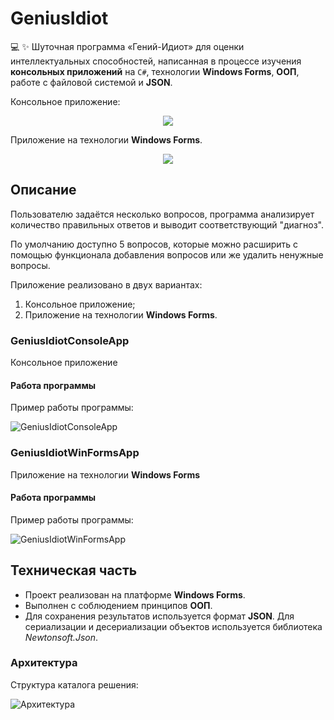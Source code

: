 # GeniusIdiot

💻 ✨ Шуточная программа «Гений-Идиот» для оценки интеллектуальных способностей, написанная в процессе изучения **консольных приложений** на `C#`, технологии **Windows Forms**, **ООП**, работе с файловой системой и **JSON**.

Консольное приложение:
<div align="center"><img src="https://github.com/snikitin-de/GeniusIdiot/assets/25394427/73f290fa-d2eb-4c3d-8c97-4778e2bae917"></div>

Приложение на технологии **Windows Forms**.
<div align="center"><img src="https://github.com/snikitin-de/GeniusIdiot/assets/25394427/91f42de5-594a-47a7-a51f-f46446cf06db"></div>

## Описание

Пользователю задаётся несколько вопросов, программа анализирует количество правильных ответов и выводит соответствующий "диагноз".

По умолчанию доступно 5 вопросов, которые можно расширить с помощью функционала добавления вопросов или же удалить ненужные вопросы.

Приложение реализовано в двух вариантах:

1. Консольное приложение;
2. Приложение на технологии **Windows Forms**.

### GeniusIdiotConsoleApp

Консольное приложение

#### Работа программы

Пример работы программы:

![GeniusIdiotConsoleApp](https://github.com/snikitin-de/GeniusIdiot/assets/25394427/532bbe47-743f-40c2-9687-fd9dc6ce0c60)

### GeniusIdiotWinFormsApp

Приложение на технологии **Windows Forms**

#### Работа программы

Пример работы программы:

![GeniusIdiotWinFormsApp](https://github.com/snikitin-de/GeniusIdiot/assets/25394427/f70d23c0-63db-4daa-8f0b-9701f73f905d)

## Техническая часть

* Проект реализован на платформе **Windows Forms**.
* Выполнен с соблюдением принципов **ООП**.
* Для сохранения результатов используется формат **JSON**. Для сериализации и десериализации объектов используется библиотека *Newtonsoft.Json*.

### Архитектура

Структура каталога решения:

![Архитектура](https://github.com/snikitin-de/GeniusIdiot/assets/25394427/af57e178-7ee5-43b4-a448-c801cb0a6f85)
